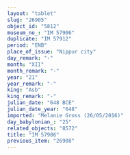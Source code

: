 ```yaml
---
layout: "tablet"
slug: "26905"
object_id: "5812"
museum_no_: "IM 57906"
duplicate: "IM 57912"
period: "ENB"
place_of_issue: "Nippur city"
day_remark: "-"
month: "XII"
month_remark: "-"
year: "21"
year_remark: "-"
king: "Asb"
king_remark: "-"
julian_date: "648 BCE"
julian_date_year: "648"
imported: "Melanie Gross (26/05/2016)"
day_babylonian_: "25"
related_objects: "8572"
title: "IM 57906"
previous_item: "26908"
---
```


